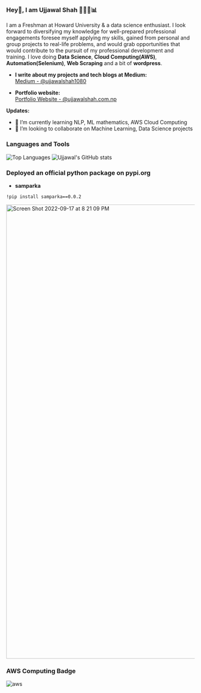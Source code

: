### Hey👋,  I am Ujjawal Shah 👨🏽‍💻📊

I am a Freshman at Howard University & a data science enthusiast. I look forward to diversifying my knowledge for well-prepared professional engagements foresee myself applying my skills, gained from personal and group projects to real-life problems, and would grab opportunities that would contribute to the pursuit of my professional development and training. I love doing <b>Data Science</b>, <b>Cloud Computing(AWS)</b>, <b>Automation(Selenium)</b>, <b>Web Scraping</b> and a bit of <b>wordpress</b>.

* <b>I write about my projects and tech blogs at Medium: </b>
<br>[Medium - @ujjawalshah1080](https://medium.com/@ujjawalshah1080)

* <b>Portfolio website:</b>
<br>[Portfolio Website - @ujjawalshah.com.np](https://ujjawalshah.com.np)

<b>Updates:</b>
* 🌱 I’m currently learning NLP, ML mathematics, AWS Cloud Computing
* 👯 I’m looking to collaborate on Machine Learning, Data Science projects

### Languages and Tools
![Top Languages](https://github-readme-stats.vercel.app/api/top-langs/?username=Ujjawal360&theme=dark)
![Ujjawal's GitHub stats](https://github-readme-stats.vercel.app/api?username=Ujjawal360&theme=dark&show_icons=true)

### Deployed an official python package on pypi.org
* <b>samparka</b><br>
```
!pip install samparka==0.0.2
```
<img width="1215" alt="Screen Shot 2022-09-17 at 8 21 09 PM" src="https://user-images.githubusercontent.com/80565061/190880590-f3f601cb-dafa-4deb-bcf3-5d2478e73c22.png">

### AWS Computing Badge
![aws](https://user-images.githubusercontent.com/80565061/190880660-0cad68a2-c5a8-436c-ae64-145339afac6e.png)

